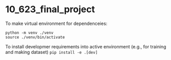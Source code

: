 # 10_623_final_project


To make virtual environment for dependenceies:
```
python -m venv ./venv
source ./venv/bin/activate
```

To install developmer requirements into active environment (e.g., for training and making dataset)
`pip install -e .[dev]`


